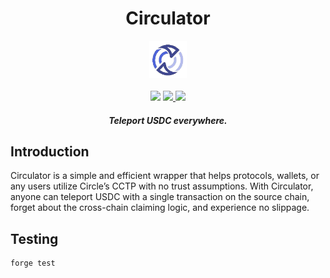 <div align="center">
  <h1 > Circulator </h1>
  
  <img height=60 src="img/logo.png"/>
  <br/>
  <br/>
  <a href="https://github.com/foundry-rs/foundry"><img src="https://img.shields.io/static/v1?label=foundry-rs&message=foundry&color=blue&logo=github"/></a>
  <!-- <a href=https://github.com/CirculatorLab/contracts/actions/workflows/Slither.yml""><img src="https://github.com/antoncoding/grappa/actions/workflows/Slither.yml/badge.svg?branch=master" > </a> -->
  <a href=https://github.com/CirculatorLab/contracts/actions/workflows/CI.yml""><img src="https://github.com/CirculatorLab/contracts/actions/workflows/CI.yml/badge.svg?branch=master"> </a>

  <a href="https://codecov.io/gh/CirculatorLab/contracts" >
<img src="https://codecov.io/gh/CirculatorLab/contracts/branch/main/graph/badge.svg?token=YA9M02PUP6"/>
</a>
  <h5 align="center"> Teleport USDC everywhere.</h5>
  
</div>

## Introduction
Circulator is a simple and efficient wrapper that helps protocols, wallets, or any users utilize Circle’s CCTP with no trust assumptions. With Circulator, anyone can teleport USDC with a single transaction on the source chain, forget about the cross-chain claiming logic, and experience no slippage.


## Testing

```
forge test
```
